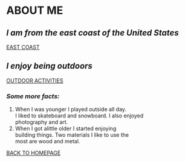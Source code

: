 # ABOUT ME  


## *I am from the east coast of the United States*
[EAST COAST](https://en.wikipedia.org/wiki/East_Coast_of_the_United_States)  
## *I enjoy being outdoors*  
[OUTDOOR ACTIVITIES](https://www.tsunagujapan.com/20-outdoor-activities-to-enrich-your-holiday-in-japan/)  
### *Some more facts:*  
1. When I was younger I played outside all day.  
I liked to skateboard and snowboard. I also enjoyed  
photography and art.  
1. When I got alittle older I started enjoying  
building things. Two materials I like to use the  
most are wood and metal.  

[BACK TO HOMEPAGE](index.md)


